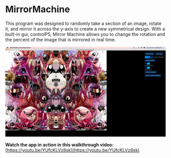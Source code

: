 # MirrorMachine

This program was designed to randomly take a section of an image, rotate it, and mirror it across the y-axis to create a new symmetrical design. With a built-in gui, controlP5, Mirror Machine allows you to change the rotation and the percent of the image that is mirrored in real time.

![Mirror Machine Desktop View](example1.png)

**Watch the app in action in this walkthrough video:** [https://youtu.be/YUfcKLVz8sk](https://youtu.be/YUfcKLVz8sk)
